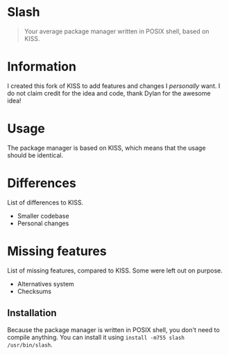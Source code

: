 # Slash
> Your average package manager written in POSIX shell, based on KISS.

# Information
I created this fork of KISS to add features and changes I *personally* want.
I do not claim credit for the idea and code, thank Dylan for the awesome idea!

# Usage
The package manager is based on KISS, which means that the usage should be identical.

# Differences
List of differences to KISS.

* Smaller codebase
* Personal changes

# Missing features
List of missing features, compared to KISS. Some were left out on purpose.

* Alternatives system
* Checksums

## Installation
Because the package manager is written in POSIX shell, you don't need to compile anything.
You can install it using `install -m755 slash /usr/bin/slash`.
